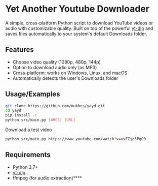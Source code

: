 # Yet Another Youtube Downloader

A simple, cross-platform Python script to download YouTube videos or audio with customizable quality. Built on top of the powerful [yt-dlp](https://github.com/yt-dlp/yt-dlp) and saves files automatically to your system's default Downloads folder.


## Features

- Choose video quality (1080p, 480p, 144p)
- Option to download audio only (as MP3)
- Cross-platform: works on Windows, Linux, and macOS
- Automatically detects the user's Downloads folder


## Usage/Examples

```bash
git clone https://github.com/nukhes/yayd.git
cd yayd
pip install -r
python src/main.py [ARGS] [URL]
```

Download a test video
```bash
python src/main.py https://www.youtube.com/watch?v=xvFZjo5PgG0
```


## Requirements
- Python 3.7+
- [yt-dlp](https://github.com/yt-dlp/yt-dlp)
- ffmpeg (for audio extraction)****
